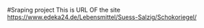 #Sraping project 
This is  URL OF the site
https://www.edeka24.de/Lebensmittel/Suess-Salzig/Schokoriegel/
